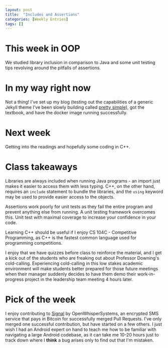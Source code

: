 ```yaml
---
layout: post
title:  "Includes and Assertions"
categories: [Weekly Entries]
tags: []
---
```

# This week in OOP

We studied library inclusion in comparison to Java and some unit testing tips revolving around the pitfalls of assertions. 

# In my way right now

Not a thing! I've set up my blog (testing out the capabilities of a generic Jekyll theme I've been slowly building called [pretty simple](https://github.com/pretty-simple/pretty-simple-theme)), got the textbook, and have the docker image running successfully.

# Next week

Getting into the readings and hopefully some coding in C++.

# Class takeaways

Libraries are always included when running Java programs - an import just makes it easier to access them with less typing. C++, on the other hand, requires an `include` statement to bundle the libraries, and the `using` keyword may be used to provide easier access to the objects.

Assertions work poorly for unit tests as they fail the entire program and prevent anything else from running. A unit testing framework overcomes this. Unit test with maximal coverage to increase your confidence in your code.

Learning C++ should be useful if I enjoy CS 104C - Competitive Programming, as C++ is the fastest common language used for programming competitions.

I enjoy that we have quizzes before class to reinforce the material, and I get a kick out of the students who are freaking out about Professor Downing's cold-calling. Experiencing cold-calling in this low stakes academic environment will make students better prepared for those future meetings when their manager suddenly decides to have them demo their work-in-progress project in the leadership team meeting 4 hours later.

# Pick of the week

I enjoy contributing to [Signal](https://github.com/WhisperSystems/Signal-Android) by OpenWhisperSystems, an encrypted SMS service that pays in Bitcoin for successfully merged Pull Requests. I've only merged one successful contribution, but have started on a few others. I just wish I had an Android expert on hand to teach me how to be familiar with navigating a large Android codebase, as it can take me 10-20 hours just to track down where I **think** a bug arises only to find out that I'm mistaken.